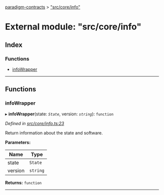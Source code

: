 [paradigm-contracts](../README.md) > ["src/core/info"](../modules/_src_core_info_.md)

# External module: "src/core/info"

## Index

### Functions

* [infoWrapper](_src_core_info_.md#infowrapper)

---

## Functions

<a id="infowrapper"></a>

###  infoWrapper

▸ **infoWrapper**(state: *`State`*, version: *`string`*): `function`

*Defined in [src/core/info.ts:23](https://github.com/paradigmfoundation/paradigmcore/blob/673c168/src/core/info.ts#L23)*

Return information about the state and software.

**Parameters:**

| Name | Type |
| ------ | ------ |
| state | `State` |
| version | `string` |

**Returns:** `function`

___

